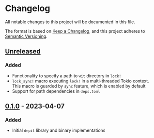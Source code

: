 # Changelog

All notable changes to this project will be documented in this file.

The format is based on [Keep a Changelog](https://keepachangelog.com/en/1.0.0/),
and this project adheres to [Semantic Versioning](https://semver.org/spec/v2.0.0.html).

## [Unreleased]

<!---
 ## [0.2.0] - 2023-04-10
-->

### Added

- Functionality to specify a path to `wit` directory in `lock!`
- `lock_sync!` macro executing `lock!` in a multi-threaded Tokio context. This macro is guarded by `sync` feature, which is enabled by default
- Support for path dependencies in `deps.toml`

## [0.1.0] - 2023-04-07

### Added

- Initial `depit` library and binary implementations

[unreleased]: https://github.com/rvolosatovs/depit/compare/v0.1.0...HEAD
[0.1.0]: https://github.com/rvolosatovs/depit/releases/tag/v0.1.0
